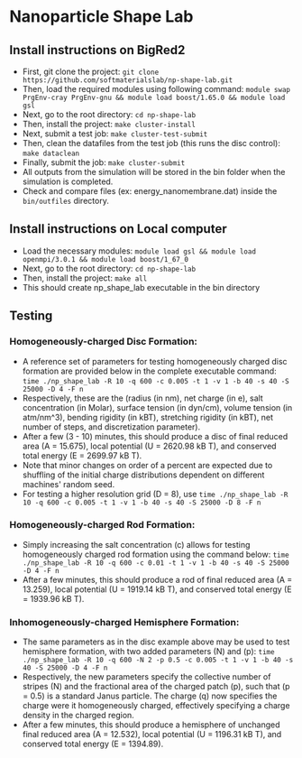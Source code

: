 # Nanoparticle Shape Lab

## Install instructions on BigRed2
* First, git clone the project:
```git clone https://github.com/softmaterialslab/np-shape-lab.git```
* Then, load the required modules using following command:
```module swap PrgEnv-cray PrgEnv-gnu && module load boost/1.65.0 && module load gsl```
* Next, go to the root directory:
 ```cd np-shape-lab```
* Then, install the project:
```make cluster-install```
* Next, submit a test job:
```make cluster-test-submit```
* Then, clean the datafiles from the test job (this runs the disc control):
```make dataclean```
* Finally, submit the job:
```make cluster-submit```
* All outputs from the simulation will be stored in the bin folder when the simulation is completed.
* Check and compare files (ex: energy_nanomembrane.dat) inside the ```bin/outfiles``` directory.

## Install instructions on Local computer
* Load the necessary modules:
```module load gsl && module load openmpi/3.0.1 && module load boost/1_67_0```
* Next, go to the root directory:
```cd np-shape-lab```
* Then, install the project:
```make all```
* This should create np_shape_lab executable in the bin directory

## Testing
### Homogeneously-charged Disc Formation:
* A reference set of parameters for testing homogeneously charged disc formation are provided below in the complete executable command:
```time ./np_shape_lab -R 10 -q 600 -c 0.005 -t 1 -v 1 -b 40 -s 40 -S 25000 -D 4 -F n```
* Respectively, these are the (radius (in nm), net charge (in e), salt concentration (in Molar), surface tension (in dyn/cm), volume tension (in atm/nm^3), bending rigidity (in kBT), stretching rigidity (in kBT), net number of steps, and discretization parameter).
* After a few (3 - 10) minutes, this should produce a disc of final reduced area (A = 15.675), local potential (U = 2620.98 kB T), and conserved total energy (E = 2699.97 kB T).
* Note that minor changes on order of a percent are expected due to shuffling of the initial charge distributions dependent on different machines' random seed.
* For testing a higher resolution grid (D = 8), use
```time ./np_shape_lab -R 10 -q 600 -c 0.005 -t 1 -v 1 -b 40 -s 40 -S 25000 -D 8 -F n```

### Homogeneously-charged Rod Formation:
* Simply increasing the salt concentration (c) allows for testing homogeneously charged rod formation using the command below:
```time ./np_shape_lab -R 10 -q 600 -c 0.01 -t 1 -v 1 -b 40 -s 40 -S 25000 -D 4 -F n```
* After a few minutes, this should produce a rod of final reduced area (A = 13.259), local potential (U = 1919.14 kB T), and conserved total energy (E = 1939.96 kB T).

### Inhomogeneously-charged Hemisphere Formation:
* The same parameters as in the disc example above may be used to test hemisphere formation, with two added parameters (N) and (p):
```time ./np_shape_lab -R 10 -q 600 -N 2 -p 0.5 -c 0.005 -t 1 -v 1 -b 40 -s 40 -S 25000 -D 4 -F n```
* Respectively, the new parameters specify the collective number of stripes (N) and the fractional area of the charged patch (p), such that (p = 0.5) is a standard Janus particle.  The charge (q) now specifies the charge were it homogeneously charged, effectively specifying a charge density in the charged region.
* After a few minutes, this should produce a hemisphere of unchanged final reduced area (A = 12.532), local potential (U = 1196.31 kB T), and conserved total energy (E = 1394.89).
